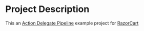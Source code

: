 # Project Description

This an [Action Delegate Pipeline](https://helpdesk.smith-consulting.com/kb/a1454/action-delegate-pipeline.aspx) example project for [RazorCart](https://www.smith-consulting.com/Products/Shopping-Cart)